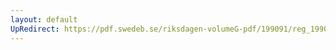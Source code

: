 ```yaml
---
layout: default
UpRedirect: https://pdf.swedeb.se/riksdagen-volumeG-pdf/199091/reg_199091/reg_199091_0635.pdf
---
```


